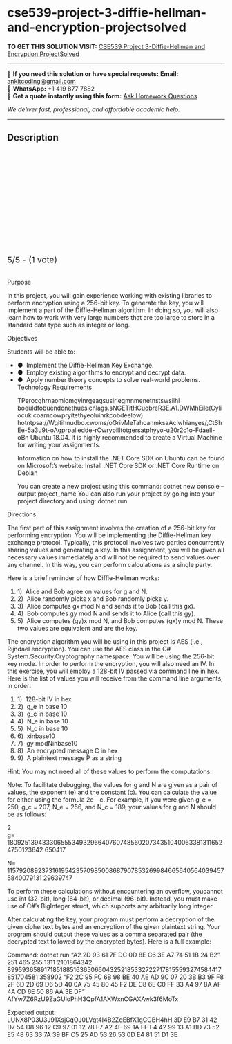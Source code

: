# cse539-project-3-diffie-hellman-and-encryption-projectsolved
**TO GET THIS SOLUTION VISIT:** [CSE539 Project 3-Diffie-Hellman and Encryption ProjectSolved](https://www.ankitcodinghub.com/product/cse539-project-3-diffie-hellman-and-encryption-projectsolved/)


---

📩 **If you need this solution or have special requests:** **Email:** ankitcoding@gmail.com  
📱 **WhatsApp:** +1 419 877 7882  
📄 **Get a quote instantly using this form:** [Ask Homework Questions](https://www.ankitcodinghub.com/services/ask-homework-questions/)

*We deliver fast, professional, and affordable academic help.*

---

<h2>Description</h2>



<div class="kk-star-ratings kksr-auto kksr-align-center kksr-valign-top" data-payload="{&quot;align&quot;:&quot;center&quot;,&quot;id&quot;:&quot;96098&quot;,&quot;slug&quot;:&quot;default&quot;,&quot;valign&quot;:&quot;top&quot;,&quot;ignore&quot;:&quot;&quot;,&quot;reference&quot;:&quot;auto&quot;,&quot;class&quot;:&quot;&quot;,&quot;count&quot;:&quot;1&quot;,&quot;legendonly&quot;:&quot;&quot;,&quot;readonly&quot;:&quot;&quot;,&quot;score&quot;:&quot;5&quot;,&quot;starsonly&quot;:&quot;&quot;,&quot;best&quot;:&quot;5&quot;,&quot;gap&quot;:&quot;4&quot;,&quot;greet&quot;:&quot;Rate this product&quot;,&quot;legend&quot;:&quot;5\/5 - (1 vote)&quot;,&quot;size&quot;:&quot;24&quot;,&quot;title&quot;:&quot;CSE539 Project 3-Diffie-Hellman and Encryption ProjectSolved&quot;,&quot;width&quot;:&quot;138&quot;,&quot;_legend&quot;:&quot;{score}\/{best} - ({count} {votes})&quot;,&quot;font_factor&quot;:&quot;1.25&quot;}">

<div class="kksr-stars">

<div class="kksr-stars-inactive">
            <div class="kksr-star" data-star="1" style="padding-right: 4px">


<div class="kksr-icon" style="width: 24px; height: 24px;"></div>
        </div>
            <div class="kksr-star" data-star="2" style="padding-right: 4px">


<div class="kksr-icon" style="width: 24px; height: 24px;"></div>
        </div>
            <div class="kksr-star" data-star="3" style="padding-right: 4px">


<div class="kksr-icon" style="width: 24px; height: 24px;"></div>
        </div>
            <div class="kksr-star" data-star="4" style="padding-right: 4px">


<div class="kksr-icon" style="width: 24px; height: 24px;"></div>
        </div>
            <div class="kksr-star" data-star="5" style="padding-right: 4px">


<div class="kksr-icon" style="width: 24px; height: 24px;"></div>
        </div>
    </div>

<div class="kksr-stars-active" style="width: 138px;">
            <div class="kksr-star" style="padding-right: 4px">


<div class="kksr-icon" style="width: 24px; height: 24px;"></div>
        </div>
            <div class="kksr-star" style="padding-right: 4px">


<div class="kksr-icon" style="width: 24px; height: 24px;"></div>
        </div>
            <div class="kksr-star" style="padding-right: 4px">


<div class="kksr-icon" style="width: 24px; height: 24px;"></div>
        </div>
            <div class="kksr-star" style="padding-right: 4px">


<div class="kksr-icon" style="width: 24px; height: 24px;"></div>
        </div>
            <div class="kksr-star" style="padding-right: 4px">


<div class="kksr-icon" style="width: 24px; height: 24px;"></div>
        </div>
    </div>
</div>


<div class="kksr-legend" style="font-size: 19.2px;">
            5/5 - (1 vote)    </div>
    </div>
<div class="page" title="Page 1">
<div class="section">
<div class="layoutArea">
<div class="column">
&nbsp;

Purpose

In this project, you will gain experience working with existing libraries to perform encryption using a 256-bit key. To generate the key, you will implement a part of the Diffie-Hellman algorithm. In doing so, you will also learn how to work with very large numbers that are too large to store in a standard data type such as integer or long.

Objectives

Students will be able to:

<ul>
<li>● &nbsp;Implement the Diffie-Hellman Key Exchange.</li>
<li>● &nbsp;Employ existing algorithms to encrypt and decrypt data.</li>
<li>● &nbsp;Apply number theory concepts to solve real-world problems.
Technology Requirements

TPerocghrnaomlomgyinrgeaqsusiriegmnmenetnstswsilhl boeuldfobuendonethuesicnlags.sNGETitHCuobreR3E.A1.DWMhEile(Cyliocuk coarncowpryitethyeoluinrkcobdeelow) hotntpsa://Wgitihnudbo.cwoms/oGrivMeTahcanmksaAclwhianyes/,CtShEe-5a3u9t-oAgprpaliedde-rCwrypilltotgersatphyyo-u20r2c1o-Fdaell-oBn Ubuntu 18.04. It is highly recommended to create a Virtual Machine for writing your assignments.

Information on how to install the .NET Core SDK on Ubuntu can be found on Microsoft’s website: ​Install .NET Core SDK or .NET Core Runtime on Debian

You can create a new project using this command: dotnet new console –output project_name You can also run your project by going into your project directory and using: dotnet run
</li>
</ul>
</div>
</div>
</div>
</div>
<div class="page" title="Page 2">
<div class="section">
<div class="layoutArea">
<div class="column">
Directions

The first part of this assignment involves the creation of a 256-bit key for performing encryption. You will be implementing the Diffie-Hellman key exchange protocol. Typically, this protocol involves two parties concurrently sharing values and generating a key. In this assignment, you will be given all necessary values immediately and will not be required to send values over any channel. In this way, you can perform calculations as a single party.

Here is a brief reminder of how Diffie-Hellman works:

<ol>
<li>1) &nbsp;Alice and Bob agree on values for g and N.</li>
<li>2) &nbsp;Alice randomly picks x and Bob randomly picks y.</li>
<li>3) &nbsp;Alice computes gx​ ​mod N and sends it to Bob (call this gx).</li>
<li>4) &nbsp;Bob computes gy​ ​mod N and sends it to Alice (call this gy).</li>
<li>5) &nbsp;Alice computes (gy)x​ ​mod N, and Bob computes (gx)y​ ​mod N. These two values are
equivalent and are the key.
</li>
</ol>
The encryption algorithm you will be using in this project is AES (i.e., Rijndael encryption). You can use the AES class in the C# System.Security.Cryptography namespace. You will be using the 256-bit key mode. In order to perform the encryption, you will also need an IV. In this exercise, you will employ a 128-bit IV passed via command line in hex. Here is the list of values you will receive from the command line arguments, in order:

<ol>
<li>1) &nbsp;128-bit IV in hex</li>
<li>2) &nbsp;g_e in base 10</li>
<li>3) &nbsp;g_c in base 10</li>
<li>4) &nbsp;N_e in base 10</li>
<li>5) &nbsp;N_c in base 10</li>
<li>6) &nbsp;xinbase10</li>
<li>7) &nbsp;gy​​ modNinbase10</li>
<li>8) &nbsp;An encrypted message C in hex</li>
<li>9) &nbsp;A plaintext message P as a string</li>
</ol>
Hint: You may not need all of these values to perform the computations.

Note: To facilitate debugging, the values for g and N are given as a pair of values, the exponent (e) and the constant (c). You can calculate the value for either using the formula 2e​ ​- c. For example, if you were given g_e = 250, g_c = 207, N_e = 256, and N_c = 189, your values for g and N should be as follows:

</div>
</div>
<div class="layoutArea">
<div class="column">
2

</div>
</div>
</div>
</div>
<div class="page" title="Page 3">
<div class="section">
<div class="layoutArea">
<div class="column">
g= 1809251394333065553493296640760748560207343510400633813116524750123642 650417

N= 1157920892373161954235709850086879078532699846656405640394575840079131 29639747

To perform these calculations without encountering an overflow, you ​cannot​ use int (32-bit), long (64-bit), or decimal (96-bit). Instead, you must make use of C#’s BigInteger struct, which supports any arbitrarily long integer.

After calculating the key, your program must perform a decryption of the given ciphertext bytes and an encryption of the given plaintext string. Your program should output these values as a comma separated pair (the decrypted text followed by the encrypted bytes). Here is a full example:

Command: dotnet run “A2 2D 93 61 7F DC 0D 8E C6 3E A7 74 51 1B 24 B2” 251 465 255 1311 2101864342 8995936589171851885163650660432521853327227178155593274584417851704581 358902 “F2 2C 95 FC 6B 98 BE 40 AE AD 9C 07 20 3B B3 9F F8 2F 6D 2D 69 D6 5D 40 0A 75 45 80 45 F2 DE C8 6E C0 FF 33 A4 97 8A AF 4A CD 6E 50 86 AA 3E DF” AfYw7Z6RzU9ZaGUloPhH3QpfA1AXWxnCGAXAwk3f6MoTx

Expected output: uUNX8P03U3J91XsjCqOJ0LVqt4I4B2ZqEBfX1gCGBH4hH,3D E9 B7 31 42 D7 54 D8 96 12 C9 97 01 12 78 F7 A2 4F 69 1A FF F4 42 99 13 A1 BD 73 52 E5 48 63 33 7A 39 BF C5 25 AD 53 26 53 0D E4 81 51 D1 3E

</div>
</div>
</div>
</div>

